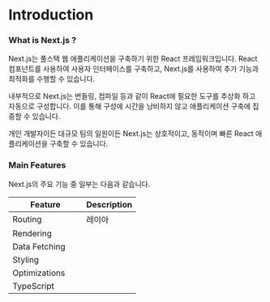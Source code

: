# Introduction

### What is Next.js ?

Next.js는 풀스택 웹 애플리케이션을 구축하기 위한 React 프레임워크입니다. React 컴포넌트를 사용하여 사용자 인터페이스를 구축하고, Next.js를 사용하여 추가 기능과 최적화를 수행할 수 있습니다.

내부적으로 Next.js는 번들링, 컴파일 등과 같이 React에 필요한 도구를 추상화 하고 자동으로 구성합니다. 이를 통해 구성에 시간을 낭비하지 않고 애플리케이션 구축에 집중할 수 있습니다.

개인 개발자이든 대규모 팀의 일원이든 Next.js는 상호적이고, 동적이며 빠른 React 애플리케이션을 구축할 수 있습니다.



### Main Features

Next.js의 주요 기능 중 일부는 다음과 같습니다.

<table><thead><tr><th width="129.5">Feature</th><th>Description</th></tr></thead><tbody><tr><td>Routing</td><td>레이아</td></tr><tr><td>Rendering</td><td></td></tr><tr><td>Data Fetching</td><td></td></tr><tr><td>Styling</td><td></td></tr><tr><td>Optimizations</td><td></td></tr><tr><td>TypeScript</td><td></td></tr></tbody></table>
